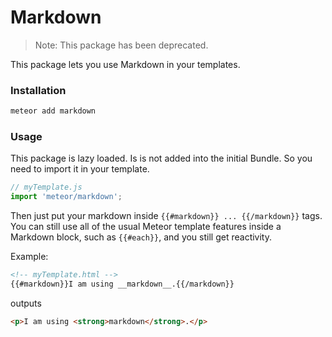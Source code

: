 # Markdown

> Note: This package has been deprecated.

This package lets you use Markdown in your templates.

### Installation

```sh
meteor add markdown
```

### Usage

This package is lazy loaded. Is is not added into the initial Bundle.
So you need to import it in your template.

```js
// myTemplate.js
import 'meteor/markdown';
```

Then just put your markdown inside `{{#markdown}} ... {{/markdown}}`
tags. You can still use all of the usual Meteor template features
inside a Markdown block, such as `{{#each}}`, and you still get
reactivity.

Example:

```html
<!-- myTemplate.html -->
{{#markdown}}I am using __markdown__.{{/markdown}}
```

outputs

```html
<p>I am using <strong>markdown</strong>.</p>
```
